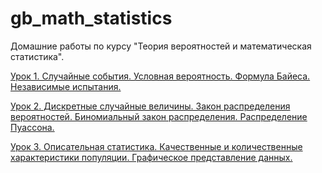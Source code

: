# gb_math_statistics

Домашние работы по курсу "Теория вероятностей и математическая статистика".

[Урок 1. Случайные события. Условная вероятность. Формула Байеса. Независимые испытания.](/lesson_1.ipynb)

[Урок 2. Дискретные случайные величины. Закон распределения вероятностей. Биномиальный закон распределения. Распределение Пуассона.](/lesson_2.ipynb)

[Урок 3. Описательная статистика. Качественные и количественные характеристики популяции. Графическое представление данных.](/lesson_3.ipynb)
